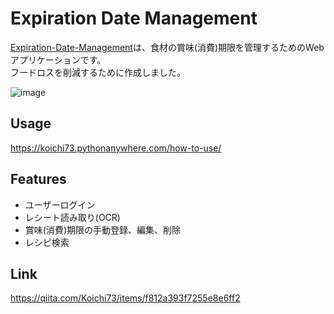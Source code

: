 # Expiration Date Management
<a href="http://koichi73.pythonanywhere.com/">Expiration-Date-Management</a>は、食材の賞味(消費)期限を管理するためのWebアプリケーションです。<br>フードロスを削減するために作成しました。

![image](https://github.com/Koichi73/Expiration-Date-Management/assets/73371496/497eb915-b2a0-446d-aeaf-5add5fde78ab)

## Usage
<a href="https://koichi73.pythonanywhere.com/how-to-use/">https://koichi73.pythonanywhere.com/how-to-use/</a>

## Features
- ユーザーログイン
- レシート読み取り(OCR)
- 賞味(消費)期限の手動登録、編集、削除
- レシピ検索

## Link
https://qiita.com/Koichi73/items/f812a393f7255e8e6ff2